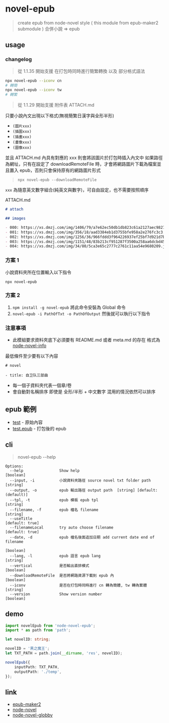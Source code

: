 # novel-epub

> create epub from node-novel style ( this module from epub-maker2 submodule )
> 合併小說 => epub

## usage

### changelog

> 從 1.1.35 開始支援 在打包時同時進行簡繁轉換 以及 部分格式語法

```bash
npx novel-epub --iconv cn
# 轉簡
npx novel-epub --iconv tw
# 轉繁
```

> 從 1.1.29 開始支援 附件表 ATTACH.md

只要小說內文出現以下格式(無視簡繁日漢字與全形半形)

- `(圖片xxx)`
- `(插圖xxx)`
- `(插畫xxx)`
- `(畫像xxx)`
- `(圖像xxx)`

並且 ATTACH.md 內具有對應的 xxx 則會將該圖片於打包時插入內文中
如果路徑為網址，只有在設定了 downloadRemoteFile 時，才會將網路圖片下載為檔案並且置入 epub，否則只會保持原有的網路圖片形式

> `npx novel-epub --downloadRemoteFile`

`xxx` 為隨意英文數字組合(純英文與數字)，可自由設定，也不需要按照順序

ATTACH.md
```md
# attach

## images

- 000: https://xs.dmzj.com/img/1406/79/a7e62ec50db1db823c61a2127aec9827.jpg
- 001: https://xs.dmzj.com/img/356/18/aad3384eb1d3755bfe958a2e276fc3c3.jpg
- 002: https://xs.dmzj.com/img/1256/36/966fddd3f964226937ef25bf7d921d7b.jpg
- 003: https://xs.dmzj.com/img/1151/48/83b213cf951287f3500a258aa6dcbd45.jpg
- 004: https://xs.dmzj.com/img/34/80/5ca3e65c2777c2761c11aa54e9680209.jpg

```

### 方案 1

小說資料夾所在位置輸入以下指令

`npx novel-epub`

### 方案 2

1. `npm install -g novel-epub` 將此命令安裝為 Global 命令
2. `novel-epub -i PathOfTxt -o PathOfOutput` 然後就可以執行以下指令

### 注意事項

* 此模組要求資料夾底下必須要有 README.md 或者 meta.md 的存在 格式為 [node-novel-info](https://www.npmjs.com/package/node-novel-info)

最低條件至少要有以下內容
```
# novel

- title: 自卫队三部曲
```

* 每一個子資料夾代表一個章/卷
* 會自動對名稱排序 即使是 全形/半形 + 中文數字 混用的情況依然可以排序

## epub 範例

- [test](test/res/test) - 原始內容
- [test.epub](test/temp/test.epub) - 打包後的 epub

## cli

> novel-epub --help

```
Options:
  --help                Show help                                      [boolean]
  --input, -i           小說資料夾路徑 source novel txt folder path     [string]
  --output, -o          epub 輸出路徑 output path  [string] [default: (default)]
  --tpl, -t             epub 模板 epub tpl                              [string]
  --filename, -f        epub 檔名 filename                              [string]
  --useTitle                                                     [default: true]
  --filenameLocal       try auto choose filename                 [default: true]
  --date, -d            epub 檔名後面追加日期 add current date end of filename
                                                                       [boolean]
  --lang, -l            epub 語言 epub lang                             [string]
  --vertical            是否輸出直排模式                               [boolean]
  --downloadRemoteFile  是否將網路資源下載到 epub 內                   [boolean]
  --iconv               是否在打包時同時進行 cn 轉為簡體, tw 轉為繁體   [string]
  --version             Show version number                            [boolean]
```

## demo

```ts
import novelEpub from 'node-novel-epub';
import * as path from 'path';

let novelID: string;

novelID = '黑之魔王';
let TXT_PATH = path.join(__dirname, 'res', novelID);

novelEpub({
	inputPath: TXT_PATH,
	outputPath: './temp',
});
```

## link

* [epub-maker2](https://www.npmjs.com/package/epub-maker2)
* [node-novel](https://www.npmjs.com/search?q=node-novel)
* [node-novel-globby](https://www.npmjs.com/package/node-novel-globby)
